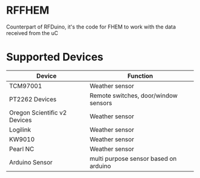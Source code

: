 RFFHEM
======

Counterpart of RFDuino, it's the code for FHEM to work with the data received from the uC


Supported Devices
======

|Device | Function|
| ------------- | ----------- |
|TCM97001 | Weather sensor
|PT2262 Devices | Remote switches, door/window sensors|
|Oregon Scientific v2 Devices | Weather sensor |
|Logilink | Weather sensor |
|KW9010 | Weather sensor |
|Pearl NC | Weather sensor |
|Arduino Sensor | multi purpose sensor based on arduino |

